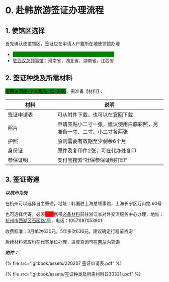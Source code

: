 # 0. 赴韩旅游签证办理流程

## 1. 使馆区选择

首先确认使馆领区，签证应在申请人户籍所在地使领馆办理

* <mark style="color:green;background-color:green;">驻上海总领事馆：上海市，安徽省，江苏省，浙江省</mark>&#x20;
* [驻武汉总领事馆](https://overseas.mofa.go.kr/cn-wuhan-zh/index.do)：河南省，湖北省，湖南省，江西省

## 2. 签证种类及所需材料

<mark style="background-color:green;">短期访问是-个人观光（C-3-9）</mark>，需准备【材料】：

<table><thead><tr><th width="142">材料</th><th>说明</th></tr></thead><tbody><tr><td>签证申请表</td><td>可从附件下载，也可以在<a href="https://overseas.mofa.go.kr/cn-zh/brd/m_1209/view.do?seq=750244&#x26;page=1">官网</a>下载</td></tr><tr><td>照片</td><td>申请表贴小二寸一张，建议使用白底彩照，另准备一寸、二寸、小二寸各两张</td></tr><tr><td>护照</td><td>原则需要有效期至少剩余6个月</td></tr><tr><td>身份证</td><td>原件及复印件2张，可在代办处复印</td></tr><tr><td>参保证明</td><td>支付宝搜索“社保参保证明打印”</td></tr></tbody></table>

## 3. 签证寄递

_**以杭州为例**_

在杭州可以选择自主寄递，地址：韩国驻上海总领事馆，上海长宁区万山路 60号

也可选择代寄，必须<mark style="color:red;background-color:red;">本人</mark>携带[必备材料](0.-fu-han-lv-you-qian-zheng-ban-li-liu-cheng.md#2.-qian-zheng-zhong-lei-ji-suo-xu-cai-liao)前往浙江省对外交流服务中心办理，地址：[杭州市西湖区石函路1号](https://map.baidu.com/search/%E6%9D%AD%E5%B7%9E%E5%B8%82%E8%A5%BF%E6%B9%96%E5%8C%BA%E7%9F%B3%E5%87%BD%E8%B7%AF1%E5%8F%B7/@13376329.125,3516086,19z?querytype=s\&da\_src=shareurl\&wd=%E6%9D%AD%E5%B7%9E%E5%B8%82%E8%A5%BF%E6%B9%96%E5%8C%BA%E7%9F%B3%E5%87%BD%E8%B7%AF1%E5%8F%B7\&c=100\&src=0\&pn=0\&sug=0\&l=13\&b=\(10129722,3426240;10178106,3453600\)\&from=webmap\&biz\_forward=%7B%22scaler%22:2,%22styles%22:%22pl%22%7D\&device\_ratio=2)，电话：(0571)87053901

收费标准：3月单次630元，5年多次630元，建议确定行程前咨询

后续材料领取均在代寄单位办理，进度查询可在[网站](https://www.visa.go.kr/openPage.do?MENU\_ID=10301)内查询

_**附件：**_

{% file src=".gitbook/assets/220207 签证申请表.pdf" %}

{% file src=".gitbook/assets/签证种类及所需材料(230331).pdf" %}
